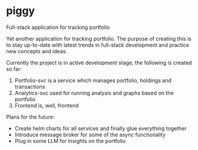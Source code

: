 # piggy
Full-stack application for tracking portfolio

Yet another application for tracking portfolio. The purpose of creating this is to stay up-to-date with 
latest trends in full-stack development and practice new concepts and ideas.

Currently the project is in active development stage, the following is created so far:

1. Portfolio-svc is a service which manages portfolio, holdings and transactions
2. Analytics-svc used for running analysis and graphs based on the portfolio
3. Frontend is, well, frontend

Plans for the future:

- Create helm charts for all services and finally glue everything together
- Introduce message broker for some of the async functionality
- Plug in some LLM for insights on the portfolio
